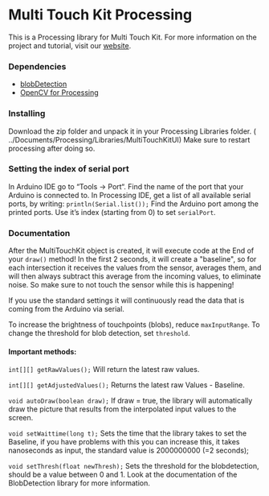 # Multi Touch Kit Processing

This is a Processing library for Multi Touch Kit. For more information on the project and tutorial, visit our [website](https://hci.cs.uni-saarland.de/multi-touch-kit/).


### Dependencies

- [blobDetection](http://www.v3ga.net/processing/BlobDetection/)
- [OpenCV for Processing](https://github.com/atduskgreg/opencv-processing)

### Installing
Download the zip folder and unpack it in your Processing Libraries folder. 
( ../Documents/Processing/Libraries/MultiTouchKitUI)
Make sure to restart processing after doing so.

### Setting the index of serial port

In Arduino IDE go to “Tools → Port“. Find the name of the port that your Arduino is connected to.
In Processing IDE, get a list of all available serial ports, by writing:
`println(Serial.list());`
Find the Arduino port among the printed ports. Use it’s index (starting from 0) to set `serialPort`.


### Documentation

After the MultiTouchKit object is created, it will execute code at the End of your `draw()` method!
In the first 2 seconds, it will create a "baseline", so for each intersection it receives the values from the sensor, averages them, and will then always subtract this average from the incoming values, to eliminate noise. So make sure to not touch the sensor while this is happening!

If you use the standard settings it will continuously read the data that is coming from the Arduino via serial.

To increase the brightness of touchpoints (blobs), reduce `maxInputRange`.
To change the threshold for blob detection, set `threshold`.


#### Important methods:

`int[][] getRawValues();`
Will return the latest raw values.



`int[][] getAdjustedValues();`
Returns the latest raw Values - Baseline.



`void autoDraw(boolean draw);`
If draw = true, the library will automatically draw the picture that results from the interpolated input values to the screen.


`void setWaittime(long t);`
Sets the time that the library takes to set the Baseline, if you have problems with this you can increase this, it takes nanoseconds as input, the standard value is 2000000000 (=2 seconds);


`void setThresh(float newThresh);`
Sets the threshold for the blobdetection, should be a value between 0 and 1. Look at the documentation of the BlobDetection library for more information.



